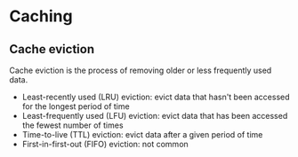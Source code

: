 # Caching

## Cache eviction
Cache eviction is the process of removing older or less frequently used data.
- Least-recently used (LRU) eviction: evict data that hasn't been accessed for the longest period of time
- Least-frequently used (LFU) eviction: evict data that has been accessed the fewest number of times
- Time-to-live (TTL) eviction: evict data after a given period of time
- First-in-first-out (FIFO) eviction: not common
